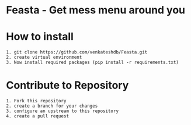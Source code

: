 # Feasta - Get mess menu around you

# How to install
```
1. git clone https://github.com/venkateshdb/Feasta.git
2. create virtual environment
3. Now install required packages (pip install -r requirements.txt)

```
# Contribute to Repository
```
1. Fork this repository
2. create a branch for your changes
3. configure an upstream to this repository
4. create a pull request 


